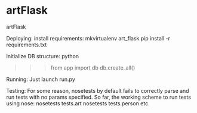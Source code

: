 artFlask
========

artFlask

Deploying:
install requirements:
mkvirtualenv art_flask
pip install -r requirements.txt

Initialize DB structure:
python
>>> from app import db
>>> db.create_all()

Running:
Just launch run.py

Testing:
For some reason, nosetests by default fails to correctly parse and run tests with no params specified.
So far, the working scheme to run tests using nose:
nosetests tests.art
nosetests tests.person
etc.

